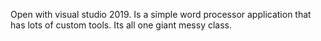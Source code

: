 Open with visual studio 2019. Is a simple word processor application that has lots of custom tools. Its all one giant messy class.

